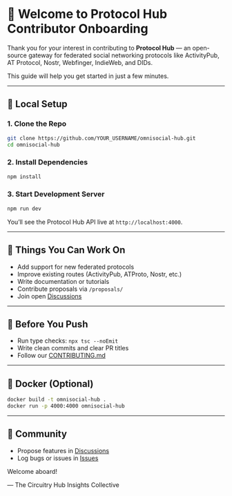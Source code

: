 # 👋 Welcome to Protocol Hub Contributor Onboarding

Thank you for your interest in contributing to **Protocol Hub** — an open-source gateway for federated social networking protocols like ActivityPub, AT Protocol, Nostr, Webfinger, IndieWeb, and DIDs.

This guide will help you get started in just a few minutes.

---

## 🔧 Local Setup

### 1. Clone the Repo

```bash
git clone https://github.com/YOUR_USERNAME/omnisocial-hub.git
cd omnisocial-hub
```

### 2. Install Dependencies

```bash
npm install
```

### 3. Start Development Server

```bash
npm run dev
```

You’ll see the Protocol Hub API live at `http://localhost:4000`.

---

## 🚀 Things You Can Work On

- Add support for new federated protocols
- Improve existing routes (ActivityPub, ATProto, Nostr, etc.)
- Write documentation or tutorials
- Contribute proposals via `/proposals/`
- Join open [Discussions](https://github.com/YOUR_USERNAME/omnisocial-hub/discussions)

---

## 🧪 Before You Push

- Run type checks: `npx tsc --noEmit`
- Write clean commits and clear PR titles
- Follow our [CONTRIBUTING.md](./CONTRIBUTING.md)

---

## 🐳 Docker (Optional)

```bash
docker build -t omnisocial-hub .
docker run -p 4000:4000 omnisocial-hub
```

---

## 💬 Community

- Propose features in [Discussions](https://github.com/YOUR_USERNAME/omnisocial-hub/discussions)
- Log bugs or issues in [Issues](https://github.com/YOUR_USERNAME/omnisocial-hub/issues)

Welcome aboard!

— The Circuitry Hub Insights Collective
